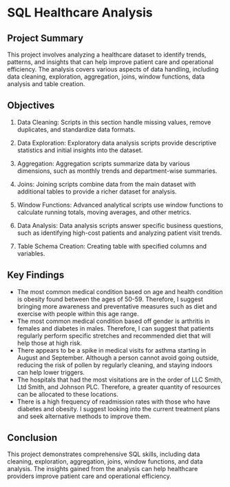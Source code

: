 # **SQL Healthcare Analysis** 

## **Project Summary** <br />
This project involves analyzing a healthcare dataset to identify trends, patterns, and insights that can help improve patient care and operational efficiency. The analysis covers various aspects of data handling, including data cleaning, exploration, aggregation, joins, window functions, data analysis and table creation.

## **Objectives** <br />
1. Data Cleaning: Scripts in this section handle missing values, remove duplicates, and standardize data formats.

2. Data Exploration: Exploratory data analysis scripts provide descriptive statistics and initial insights into the dataset.

3. Aggregation: Aggregation scripts summarize data by various dimensions, such as monthly trends and department-wise summaries.

4. Joins: Joining scripts combine data from the main dataset with additional tables to provide a richer dataset for analysis.

5. Window Functions: Advanced analytical scripts use window functions to calculate running totals, moving averages, and other metrics.

6. Data Analysis: Data analysis scripts answer specific business questions, such as identifying high-cost patients and analyzing patient visit trends.

7. Table Schema Creation: Creating table with specified columns and variables. 

## **Key Findings** <br />
- The most common medical condition based on age and health condition is obesity found between the ages of 50-59. Therefore, I suggest bringing more awareness and preventative measures such as diet and exercise with people within this age range.
- The most common medical condition based off gender is arthritis in females and diabetes in males. Therefore, I can suggest that patients regularly perform specific stretches and recommended diet that will help those at high risk.
- There appears to be a spike in medical visits for asthma starting in August and September. Although a person cannot avoid going outside, reducing the risk of pollen by regularly cleaning, and staying indoors can help lower triggers.
- The hospitals that had the most visitations are in the order of LLC Smith, Ltd Smith, and Johnson PLC. Therefore, a greater quantity of resources can be allocated to these locations.
- There is a high frequency of readmission rates with those who have diabetes and obesity. I suggest looking into the current treatment plans and seek alternative methods to improve them. 

## **Conclusion** <br />
This project demonstrates comprehensive SQL skills, including data cleaning, exploration, aggregation, joins, window functions, and data analysis. The insights gained from the analysis can help healthcare providers improve patient care and operational efficiency.
